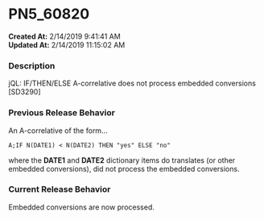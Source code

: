 # PN5_60820

**Created At:** 2/14/2019 9:41:41 AM  
**Updated At:** 2/14/2019 11:15:02 AM  


### Description

jQL: IF/THEN/ELSE A-correlative does not process embedded conversions [SD3290]



### Previous Release Behavior

An A-correlative of the form...

```
A;IF N(DATE1) < N(DATE2) THEN "yes" ELSE "no"
```

where the **DATE1** and **DATE2** dictionary items do translates (or other embedded conversions), did not process the embedded conversions.



### Current Release Behavior

Embedded conversions are now processed.
